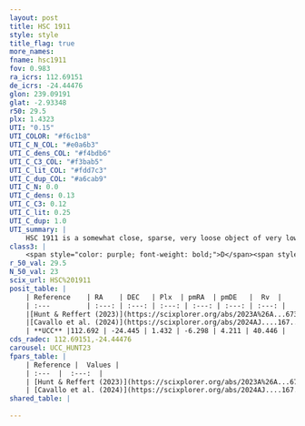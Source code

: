 ```yaml
---
layout: post
title: HSC 1911
style: style
title_flag: true
more_names: 
fname: hsc1911
fov: 0.983
ra_icrs: 112.69151
de_icrs: -24.44476
glon: 239.09191
glat: -2.93348
r50: 29.5
plx: 1.4323
UTI: "0.15"
UTI_COLOR: "#f6c1b8"
UTI_C_N_COL: "#e0a6b3"
UTI_C_dens_COL: "#f4bdb6"
UTI_C_C3_COL: "#f3bab5"
UTI_C_lit_COL: "#fdd7c3"
UTI_C_dup_COL: "#a6cab9"
UTI_C_N: 0.0
UTI_C_dens: 0.13
UTI_C_C3: 0.12
UTI_C_lit: 0.25
UTI_C_dup: 1.0
UTI_summary: |
    HSC 1911 is a somewhat close, sparse, very loose object of very low C3 quality. It was recently reported in the literature.<br><br><span style="color: #99180f; font-weight: bold;">Warning: </span>contains less than 25 stars with <i>P>0.5</i> estimated.
class3: |
    <span style="color: purple; font-weight: bold;">D</span><span style="color: red; font-weight: bold;">C</span>
r_50_val: 29.5
N_50_val: 23
scix_url: HSC%201911
posit_table: |
    | Reference    | RA    | DEC   | Plx  | pmRA  | pmDE   |  Rv  |
    | :---         | :---: | :---: | :---: | :---: | :---: | :---: |
    |[Hunt & Reffert (2023)](https://scixplorer.org/abs/2023A%26A...673A.114H) | 112.703 | -24.405 | 1.467 | -6.39 | 4.346 | 36.503 |
    |[Cavallo et al. (2024)](https://scixplorer.org/abs/2024AJ....167...12C) | 113.339 | -24.888 | 1.463 | -- | -- | -- |
    | **UCC** |112.692 | -24.445 | 1.432 | -6.298 | 4.211 | 40.446 | 
cds_radec: 112.69151,-24.44476
carousel: UCC_HUNT23
fpars_table: |
    | Reference |  Values |
    | :---  |  :---:  |
    | [Hunt & Reffert (2023)](https://scixplorer.org/abs/2023A%26A...673A.114H) | `AV50=0.089, diffAV50=0.285, MOD50=9.058, logAge50=8.114` |
    | [Cavallo et al. (2024)](https://scixplorer.org/abs/2024AJ....167...12C) | `AV50=0.21, dMod50=9.18, logAge50=8.25, [Fe/H]50=0.07` |
shared_table: |
    
---
```

